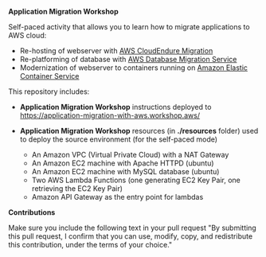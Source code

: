 **Application Migration Workshop**

Self-paced activity that allows you to learn how to migrate applications to AWS cloud:
- Re-hosting of webserver with [AWS CloudEndure Migration](https://aws.amazon.com/cloudendure-migration/)
- Re-platforming of database with [AWS Database Migration Service](https://aws.amazon.com/dms/)
- Modernization of webserver to containers running on [Amazon Elastic Container Service](https://aws.amazon.com/ecs/) 

This repository includes:
 - **Application Migration Workshop** instructions deployed to https://application-migration-with-aws.workshop.aws/
 - **Application Migration Workshop** resources (in **./resources** folder) used to deploy the source environment (for the self-paced mode)   
 
   - An Amazon VPC (Virtual Private Cloud) with a NAT Gateway
   - An Amazon EC2 machine with Apache HTTPD (ubuntu)  
   - An Amazon EC2 machine with MySQL database (ubuntu)   
   - Two AWS Lambda Functions (one generating EC2 Key Pair, one retrieving the EC2 Key Pair)   
   - Amazon API Gateway as the entry point for lambdas   

**Contributions**

Make sure you include the following text in your pull request "By submitting this pull request, I confirm that you can use, modify, copy, and redistribute this contribution, under the terms of your choice."
